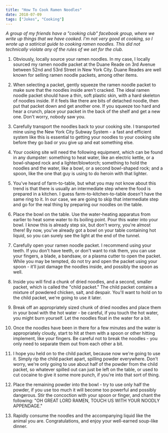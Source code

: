 ```yaml
---
title: "How To Cook Ramen Noodles"
date: 2018-07-09
tags: ["Jokes", "Cooking"]
---
```


*A group of my friends have a "cooking club" facebook group, where we write up things that we have cooked.  I'm not very good at cooking, so I wrote up a satirical guide to cooking ramen noodles.  This did not technically violate any of the rules of we set for the club.*

<!--more-->

1. Obviously, locally source your ramen noodles. In my case, I locally sourced my ramen noodle packet at the Duane Reade on 3rd Avenue between 52nd and 53rd Street in New York City. Duane Reades are well known for selling ramen noodle packets, among other items.

2. When selecting a packet, gently squeeze the ramen noodle packet to make sure that the noodles inside aren't cracked. The ideal ramen noodle packet should have a thin, soft plastic skin, with a hard skeleton of noodles inside. If it feels like there are bits of detached noodle, then put that packet down and get another one. If you squeeze too hard and hear a crunch, place your packet in the back of the shelf and get a new one. Don't worry, nobody saw you.

3. Carefully transport the noodles back to your cooking site. I transported mine using the New York City Subway System - a fast and efficient system like this is essential to getting your noodles to your cooking site before they go bad or you give up and eat something else.

4. Your cooking site will need the following equipment, which can be found in any dumpster: something to heat water, like an electric kettle, or a bowl-shaped rock and a lighter/blowtorch; something to hold the noodles and the water, like a bowl, or a second bowl-shaped rock; and a spoon, like the one that guy is using to do heroin with that lighter.

5. You've heard of farm-to-table, but what you may not know about this trend is that there is usually an intermediate step where the food is prepared in a kitchen. I guess farm-to-kitchen-to-table doesn't have the same ring to it. In our case, we are going to skip that intermediate step and go for the real thing by preparing our noodles on the table.

6. Place the bowl on the table. Use the water-heating apparatus from earlier to heat some water to its boiling point. Pour this water into your bowl. I know this is already step six, but don't worry, you're almost there! By now, you've already got a bowl on your table containing hot liquid, so you can surely see the light at the end of the tunnel.

7. Carefully open your ramen noodle packet. I recommend using your teeth. If you don't have teeth, or don't want to risk them, you can use your fingers, a blade, a bandsaw, or a plasma cutter to open the packet. While you may be tempted, do not try and open the packet using your spoon - it’ll just damage the noodles inside, and possibly the spoon as well.

8. Inside you will find a chunk of dried noodles, and a second, smaller packet, which is called the "child packet." The child packet contains a mixture of powdered chicken, salt, and despair. You'll want to hold on to the child packet, we're going to use it later.

9. Break off an appropriately sized chunk of dried noodles and place them in your bowl with the hot water - be careful, if you touch the hot water, you might burn yourself. Let the noodles float in the water for a bit.

10. Once the noodles have been in there for a few minutes and the water is appropriately cloudy, start to hit at them with a spoon or other hitting implement, like your fingers. Be careful not to break the noodles - you only need to separate them out from each other a bit.

11. I hope you held on to the child packet, because now we're going to use it. Simply rip the child packet apart, spilling powder everywhere. Don't worry, we're only going to use about half of the powder from the child packet, so whatever spilled out can just be left on the table, or used to cut cocaine to give it some more punch, if you're into that sort of thing.

12. Place the remaining powder into the bowl - try to use only half the powder, if you use too much it will become too powerful and possibly dangerous. Stir the concoction with your spoon or finger, and chant the following: "OH GREAT LORD RAMEN, TOUCH US WITH YOUR NOODLY APPENDAGE."  

13. Rapidly consume the noodles and the accompanying liquid like the animal you are. Congratulations, and enjoy your well-earned soup-like dinner.
